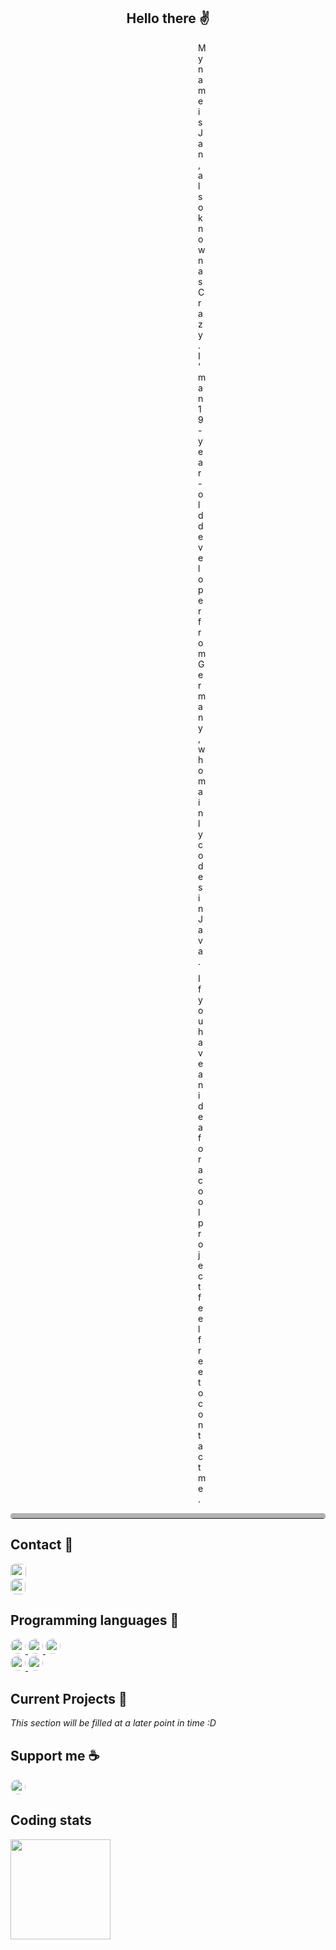 <h2 align="center">
Hello there ✌
</h2>

<p align="center" style="margin: 0 300px 0 300px">
My name is Jan, also known as Crazy.
I'm an 19-year-old developer from Germany, who mainly codes in Java.
</p>
<p align="center" style="margin: 10px 300px 0 300px">
If you have an idea for a cool project
<br>feel free to contact me.
</p>

<hr style="border-top: 8px solid #b3b2b2; border-radius: 7px">

<h2>Contact 📩</h3>
<a href="https://discords.com/bio/p/crazy" target="_blank">
<img src="https://img.shields.io/badge/Discord-CrazyS%237577-informational?style=for-the-badge&logo=discord&logoColor=informational" height="25" style="border-radius: 7px;">
</a><br>
<a href="twitter.com/cs_jako" target="_blank">
<img src="https://img.shields.io/badge/Twitter-cs_jako-informational?logo=twitter&logoColor=informational" height="24" style="border-radius: 7px;">
</a>
<h2>Programming languages 👾</h2>
<a href="https://java.com" target="_blank">
<img src="https://img.shields.io/badge/java-%23ED8B00.svg?style=for-the-badge&logo=java&logoColor=white" height="24" style="border-radius: 20px;">
</a>
<a href="https://php.net" target="_blank">
<img src="https://img.shields.io/badge/php-%23777BB4.svg?style=for-the-badge&logo=php&logoColor=white" height="24" style="border-radius: 20px;">
</a>
<a href="https://www.python.org/" target="_blank">
<img src="https://img.shields.io/badge/python-3670A0?style=for-the-badge&logo=python&logoColor=ffdd54" height="24" style="border-radius: 20px;">
</a>
<br>
<a href="https://developer.mozilla.org/docs/Web/JavaScript" target="_blank">
<img src="https://img.shields.io/badge/javascript-%23323330.svg?style=for-the-badge&logo=javascript&logoColor=%23F7DF1E" height="24" style="border-radius: 20px;">
</a>
<a href="https://nodejs.org/" target="_blank">
<img src="https://img.shields.io/badge/node.js-6DA55F?style=for-the-badge&logo=node.js&logoColor=white" height="24" style="border-radius: 20px;">
</a>

<h2>Current Projects 📖</h2>
<p style="font-style: italic">This section will be filled at a later point in time :D</p>

<h2>Support me ☕</h2>
<a href="https://ko-fi.com/D1D14EA7L" target="_blank">
<img src="https://ko-fi.com/img/githubbutton_sm.svg" height="24" style="border-radius: 20px">
</a>

<h2>Coding stats</h2>
<img height="160em" src="https://github-readme-stats.vercel.app/api?username=cs-jako&theme=onedark&show_icons=true&count_private=true"/>
<br>